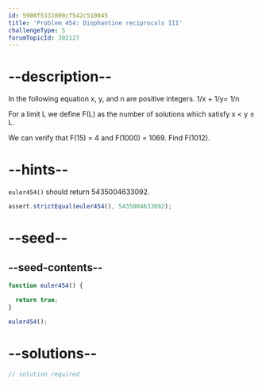 ```yaml
---
id: 5900f5331000cf542c510045
title: 'Problem 454: Diophantine reciprocals III'
challengeType: 5
forumTopicId: 302127
---
```


# --description--

In the following equation x, y, and n are positive integers. 1/x + 1/y= 1/n

<!-- TODO Use MathJax -->

For a limit L we define F(L) as the number of solutions which satisfy x &lt; y ≤ L.

We can verify that F(15) = 4 and F(1000) = 1069. Find F(1012).

# --hints--

`euler454()` should return 5435004633092.

```js
assert.strictEqual(euler454(), 5435004633092);
```

# --seed--

## --seed-contents--

```js
function euler454() {

  return true;
}

euler454();
```

# --solutions--

```js
// solution required
```
